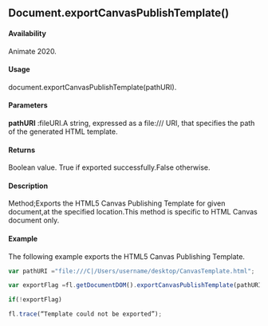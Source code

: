 ## Document.exportCanvasPublishTemplate()

#### Availability

Animate 2020.

#### Usage

document.exportCanvasPublishTemplate(pathURI).

#### Parameters

**pathURI** :fileURI.A string, expressed as a file:/// URI, that specifies the path of the generated HTML template.

#### Returns

Boolean value.
True if exported successfully.False otherwise.

#### Description

Method;Exports the HTML5 Canvas Publishing Template for given document,at the specified location.This method is specific to HTML Canvas document only.

#### Example

The following example exports the HTML5 Canvas Publishing Template.

```javascript
var pathURI ="file:///C|/Users/username/desktop/CanvasTemplate.html";

var exportFlag =fl.getDocumentDOM().exportCanvasPublishTemplate(pathURI);

if(!exportFlag)

fl.trace(“Template could not be exported”);

```
